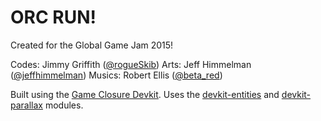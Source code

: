# ORC RUN!

Created for the Global Game Jam 2015!

Codes: Jimmy Griffith ([@rogueSkib](https://twitter.com/rogueSkib))
Arts: Jeff Himmelman ([@jeffhimmelman](https://twitter.com/jeffhimmelman))
Musics: Robert Ellis ([@beta_red](https://twitter.com/beta_red))

Built using the [Game Closure Devkit](https://github.com/gameclosure/devkit).
Uses the [devkit-entities](https://github.com/gameclosure/devkit-entities) and [devkit-parallax](https://github.com/gameclosure/devkit-parallax) modules.
